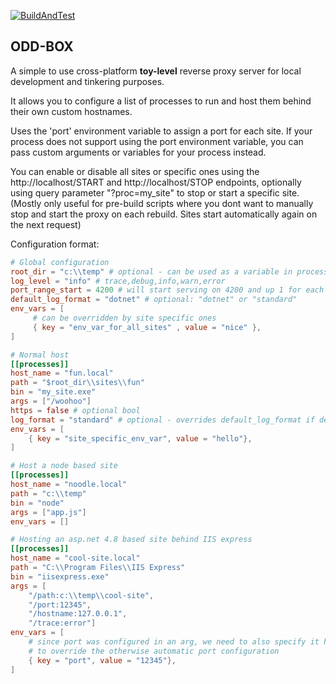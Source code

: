 [![BuildAndTest](https://github.com/OlofBlomqvist/odd-box/actions/workflows/rust.yml/badge.svg)](https://github.com/OlofBlomqvist/odd-box/actions/workflows/rust.yml)

## ODD-BOX

A simple to use cross-platform **toy-level** reverse proxy server for local development and tinkering purposes.

It allows you to configure a list of processes to run and host them behind their own custom hostnames.

Uses the 'port' environment variable to assign a port for each site. If your process does not support using the port environment variable, you can pass custom arguments or variables for your process instead.

You can enable or disable all sites or specific ones using the http://localhost/START and http://localhost/STOP endpoints, optionally using query parameter "?proc=my_site" to stop or start a specific site.
(Mostly only useful for pre-build scripts where you dont want to manually stop and start the proxy on each rebuild. Sites start automatically again on the next request) 

Configuration format:

```toml
# Global configuration
root_dir = "c:\\temp" # optional - can be used as a variable in process paths
log_level = "info" # trace,debug,info,warn,error
port_range_start = 4200 # will start serving on 4200 and up 1 for each site
default_log_format = "dotnet" # optional: "dotnet" or "standard"
env_vars = [
     # can be overridden by site specific ones
     { key = "env_var_for_all_sites" , value = "nice" }, 
]

# Normal host
[[processes]]
host_name = "fun.local"
path = "$root_dir\\sites\\fun"
bin = "my_site.exe"
args = ["/woohoo"]
https = false # optional bool
log_format = "standard" # optional - overrides default_log_format if defined
env_vars = [
    { key = "site_specific_env_var", value = "hello"},
]

# Host a node based site
[[processes]]
host_name = "noodle.local"
path = "c:\\temp"
bin = "node"
args = ["app.js"]
env_vars = []

# Hosting an asp.net 4.8 based site behind IIS express 
[[processes]]
host_name = "cool-site.local"
path = "C:\\Program Files\\IIS Express"
bin = "iisexpress.exe"
args = [ 
    "/path:c:\\temp\\cool-site", 
    "/port:12345",
    "/hostname:127.0.0.1",
    "/trace:error"]
env_vars = [
    # since port was configured in an arg, we need to also specify it here
    # to override the otherwise automatic port configuration
    { key = "port", value = "12345"},
]


```
